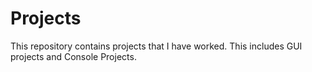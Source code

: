 # Projects
This repository contains projects that I have worked. This includes GUI projects and Console Projects.
